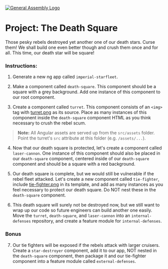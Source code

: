 [![General Assembly Logo](https://camo.githubusercontent.com/1a91b05b8f4d44b5bbfb83abac2b0996d8e26c92/687474703a2f2f692e696d6775722e636f6d2f6b6538555354712e706e67)](https://generalassemb.ly/education/web-development-immersive)

# Project: The Death Square

Those pesky rebels destroyed yet another one of our death stars. Curse them! We shall build one even better though and crush them once and for all. This time, our death star will be square!

### Instructions:

1. Generate a new ng app called `imperial-starfleet`.

2. Make a component called `death-square`. This component should be a square with a grey background. Add one instance of this component to our root component.

3. Create a component called `turret`. This component consists of an `<img>` tag with [turret.png](images/turret.png) as its source. Place as many instances of this component inside the `death-square` component HTML as you think necessary to crush the rebel scum. 

>**Note:** All Angular assets are served up from the `src/assets` folder.  Point the turret's `src` attribute at this folder (e.g. `/assets/...`).

4. Now that our death square is protected, let's create a component called `laser-cannon`. One instance of this component should also be placed in our `death-square` component, centered inside of our `death-square` component and should be a square with a red background.

5. Our death square is complete, but we would still be vulnerable if the rebel fleet attacked. Let's create a new component called `tie-fighter`, include [tie-fighter.png](images/tie-fighter.png) in its template, and add as many instances as you feel necessary to protect our death square. Do NOT nest these in the `death-square` component.

6. This death square will surely not be destroyed now, but we still want to wrap up our code so future engineers can build another one easily. Move the `turret`, `death-square`, and `laser-cannon` into an `internal-defenses` repository, and create a feature module for `internal-defenses`.

### Bonus

7. Our tie fighters will be exposed if the rebels attack with larger cruisers. Create a `star-destroyer` component, add it to our app, NOT nested in the `death-square` component, then package it and our tie-fighter component into a feature module called `external-defenses`.

